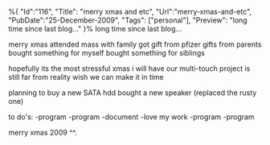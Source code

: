 %{
    "Id":"116",
	"Title": "merry xmas and etc",
    "Url":"merry-xmas-and-etc",
    "PubDate":"25-December-2009",
	"Tags": ["personal"],
	"Preview": "long time since last blog…"
}%
long time since last blog…

merry xmas
attended mass with family
got gift from pfizer
gifts from parents
bought something for myself
bought something for siblings

hopefully
its the most stressful xmas i will have
our multi-touch project is still far from reality
wish we can make it in time

planning to buy a new SATA hdd
bought a new speaker (replaced the rusty one)

to do's:
-program
-program
-document
-love my work
-program
-program

merry xmas 2009 ^^.